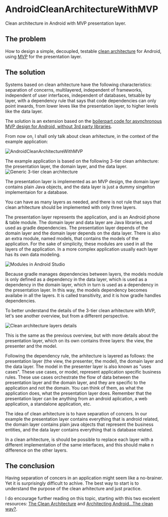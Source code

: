 # AndroidCleanArchitectureWithMVP
Clean architecture in Android with MVP presentation layer.

The problem
-------
How to design a simple, decoupled, testable [clean architecture](https://8thlight.com/blog/uncle-bob/2012/08/13/the-clean-architecture.html) for Android, using [MVP](https://en.wikipedia.org/wiki/Model%E2%80%93view%E2%80%93presenter) for the presentation layer.

The solution
-------
Systems based on clean arhitecture have the following characteristics: separation of concerns, multilayered, independent of frameworks, independent of user interfaces, independent of databases, tetsable by layer, with a dependency rule that says that code dependencies can only point inwards, from lower leves like the presentation layer, to higher levels like the data layer. 

The solution is an extension based on the [boilerpart code for asynchronous MVP design for Android, without 3rd party libraries](https://github.com/ovicon/AndroidAsynchronousMVPBoilerpart).  

From now on, I shall only talk about clean arhitecture, in the context of the example application:

![AndroidCleanArchitectureWithMVP](http://www.ovidiuconeac.ro/wp-content/uploads/2017/02/AndroidCleanArchitectureWithMVP_emulator-169x300.png "AndroidCleanArchitectureWithMVP")

The example application is based on the following 3-tier clean arhitecture: the presentation layer, the domain layer, and the data layer.
![Generic 3-tier clean architecture](http://www.ovidiuconeac.ro/wp-content/uploads/2017/02/clean_architecture_layers.png "Generic 3-tier clean architecture")

The presentation layer is implemented as an MVP design, the domain layer contains plain Java objects, and the data layer is just a dummy singelton implementaion for a database. 

You can have as many layers as needed, and there is not rule that says that clean arhitecture should be implemented with only three layers.

The presentation layer represents the application, and is an Android phone & table module. The domain layer and data layer are Java libraries, and used as gradle dependencies. The presentation layer depends of the domain layer and the domain layer depends on the data layer. There is also an extra module, named models, that contains the models of the application. For the sake of simplicity, these modules are used in all the layers of the application. In a more complex application usually each layer has its own data modeling.

![Modules in Android Studio](http://www.ovidiuconeac.ro/wp-content/uploads/2017/02/modules.png "Modules in Android Studio")

Because gradle manages dependencies between layers, the models module is only defined as a dependency in the data layer, which is used as a dependency in the domain layer, which in turn is used as a dependency in the presentation layer. In this way, the models dependency becomes availabe in all the layers. It is called transitivity, and it is how gradle handles dependencies.

To better understand the details of the 3-tier clean arhitecture with MVP, let's see another overview, but from a different perspective.

![Clean architecture layers details](http://www.ovidiuconeac.ro/wp-content/uploads/2017/02/clean_architecture_layers_onion_detail.png "Clean architecture layers details")

This is the same as the previous overview, but with more details about the presentation layer, which on its own contains three layers: the view, the presenter and the model. 

Following the dependency rule, the arhitecture is layered as follows: the presentation layer (the view, the presenter, the model), the domain layer and the data layer. The model in the presenter layer is also known as "uses cases". These use cases, or model, represent application specific business rules. These use cases orchestrate the flow of data between the presentation layer and the domain layer, and they are specific to the application and not the domain. You can think of them, as what the application does, what the presentation layer does. Remember that the presentation layer can be anything from an android aplication, a web application, a standalone application, etc. 

The idea of clean arhitecture is to have separation of concers. In our example the presentation layer contains everything that is android related, the domain layer contains plain java objects that represent the business entities, and the data layer contains everything that is database related.

In a clean arhitecture, is should be possible to replace each layer with a different implementation of the same interfaces, and this should make n difference on the other layers.

The conclusion
-------
Having separation of concers in an application might seem like a no-brainer. Yet it is surprisingly difficult to achive. The best way to start is to understand the purpose of the clean arhitecture and just practice.

I do encourage further reading on this topic, starting with this two excelent resources: [The Clean Architecture](https://8thlight.com/blog/uncle-bob/2012/08/13/the-clean-architecture.html) and [Architecting Android…The clean way?](http://fernandocejas.com/2014/09/03/architecting-android-the-clean-way/).
